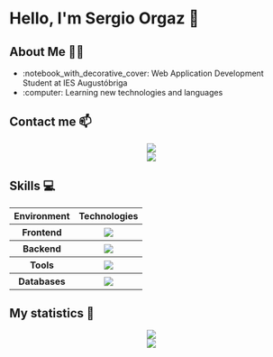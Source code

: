 # Hello, I'm Sergio Orgaz 👋
## About Me :technologist:
<ul>
  <li>:notebook_with_decorative_cover: Web Application Development Student at IES Augustóbriga</li>
  <li>:computer: Learning new technologies and languages</li>
</ul>

## Contact me 📫
<div align="center">
  <a href="mailto:sorgazb@gmail.com">
    <img src="https://img.shields.io/badge/Gmail-D14836?style=for-the-badge&logo=gmail&logoColor=white">
  </a>
</div>
<div align="center">
  <a href="https://www.linkedin.com/in/sergio-orgaz-bravo-3b488a302/">
    <img src="https://img.shields.io/badge/LinkedIn-0077B5?style=for-the-badge&logo=linkedin&logoColor=white">
  </a>
</div>

## Skills :computer:

<div align="center">
  <table>
    <tr>
      <th>Environment</th>
      <th>Technologies</th>
    </tr>
    <tr>
      <th>Frontend</th>
    <th>
      <img src="https://skillicons.dev/icons?i=html,css,js,bootstrap,angular"/>
    </th>
    </tr>
    <tr>
      <th>Backend</th>
      <th>
        <img src="https://skillicons.dev/icons?i=cpp,java,php,laravel,nodejs,golang">
      </th>
    </tr>
    <tr>
      <th>Tools</th>
      <th>
        <img src="https://skillicons.dev/icons?i=eclipse,vscode,git,github,linux,idea,spring,powershell,maven">
      </th>
    </tr>
    <tr>
      <th>Databases</th>
      <th>
        <img src="https://skillicons.dev/icons?i=mongodb,mysql">
      </th>
    </tr>
  </table>
</div>

## My statistics :medal_sports:
<div align="center">
<img src="https://github-readme-stats.vercel.app/api/top-langs?username=sorgazb&show_icons=true&locale=en&layout=compact&line_height=20&theme=react"/>
</div>
<div align="center">
<img src="https://github-readme-stats.vercel.app/api?username=sorgazb&theme=react&rank_icon=github"/>
</div>


